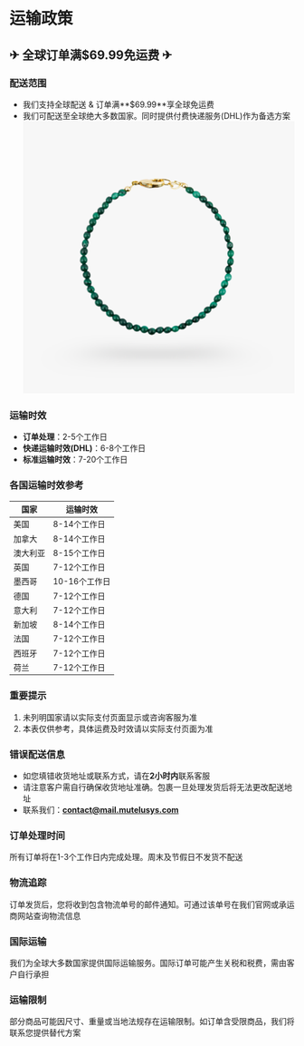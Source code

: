 # 运输政策

## ✈ 全球订单满$69.99免运费 ✈

### 配送范围

- 我们支持全球配送 & 订单满**$69.99**享全球免运费
- 我们可配送至全球绝大多数国家。同时提供付费快递服务(DHL)作为备选方案
![第1页-7.PNG](/static/policies/images/shipping/20250618091855_第1页-7.PNG)
### 运输时效

- **订单处理**：2-5个工作日
- **快递运输时效(DHL)**：6-8个工作日
- **标准运输时效**：7-20个工作日

### 各国运输时效参考

| 国家 | 运输时效 |
|---------|---------------|
| 美国 | 8-14个工作日 |
| 加拿大 | 8-14个工作日 |
| 澳大利亚 | 8-15个工作日 |
| 英国 | 7-12个工作日 |
| 墨西哥 | 10-16个工作日 |
| 德国 | 7-12个工作日 |
| 意大利 | 7-12个工作日 |
| 新加坡 | 8-14个工作日 |
| 法国 | 7-12个工作日 |
| 西班牙 | 7-12个工作日 |
| 荷兰 | 7-12个工作日 |

### 重要提示

1. 未列明国家请以实际支付页面显示或咨询客服为准
2. 本表仅供参考，具体运费及时效请以实际支付页面为准

### 错误配送信息

- 如您填错收货地址或联系方式，请在**2小时内**联系客服
- 请注意客户需自行确保收货地址准确。包裹一旦处理发货后将无法更改配送地址
- 联系我们：**contact@mail.mutelusys.com**

### 订单处理时间

所有订单将在1-3个工作日内完成处理。周末及节假日不发货不配送

### 物流追踪

订单发货后，您将收到包含物流单号的邮件通知。可通过该单号在我们官网或承运商网站查询物流信息

### 国际运输

我们为全球大多数国家提供国际运输服务。国际订单可能产生关税和税费，需由客户自行承担

### 运输限制

部分商品可能因尺寸、重量或当地法规存在运输限制。如订单含受限商品，我们将联系您提供替代方案


